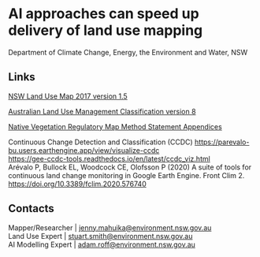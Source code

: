 # AI approaches can speed up delivery of land use mapping  
Department of Climate Change, Energy, the Environment and Water, NSW 
<!-- ![NSW Government Logo](https://www.environment.nsw.gov.au/-/media/OEH/Corporate-Site/Logos/nsw-government-logo.svg)  -->  
  
## Links
[NSW Land Use Map 2017 version 1.5](https://datasets.seed.nsw.gov.au/dataset/nsw-landuse-2017-v1p5-f0ed-clone-a95d) 
  
[Australian Land Use Management Classification version 8](https://www.agriculture.gov.au/abares/aclump/land-use/alum-classification) 
  
[Native Vegetation Regulatory Map Method Statement Appendices](https://www.environment.nsw.gov.au/-/media/OEH/Corporate-Site/Documents/Animals-and-plants/Biodiversity/native-vegetation-regulatory-map-method-statement-appendices-220038.pdf) 

Continuous Change Detection and Classification (CCDC)
https://parevalo-bu.users.earthengine.app/view/visualize-ccdc  
https://gee-ccdc-tools.readthedocs.io/en/latest/ccdc_viz.html  
Arévalo P, Bullock EL, Woodcock CE, Olofsson P (2020) A suite of tools for continuous land change monitoring in Google Earth Engine. Front Clim 2. https://doi.org/10.3389/fclim.2020.576740 


## Contacts
Mapper/Researcher | jenny.mahuika@environment.nsw.gov.au  
Land Use Expert | stuart.smith@environment.nsw.gov.au  
AI Modelling Expert | adam.roff@environment.nsw.gov.au  
  
